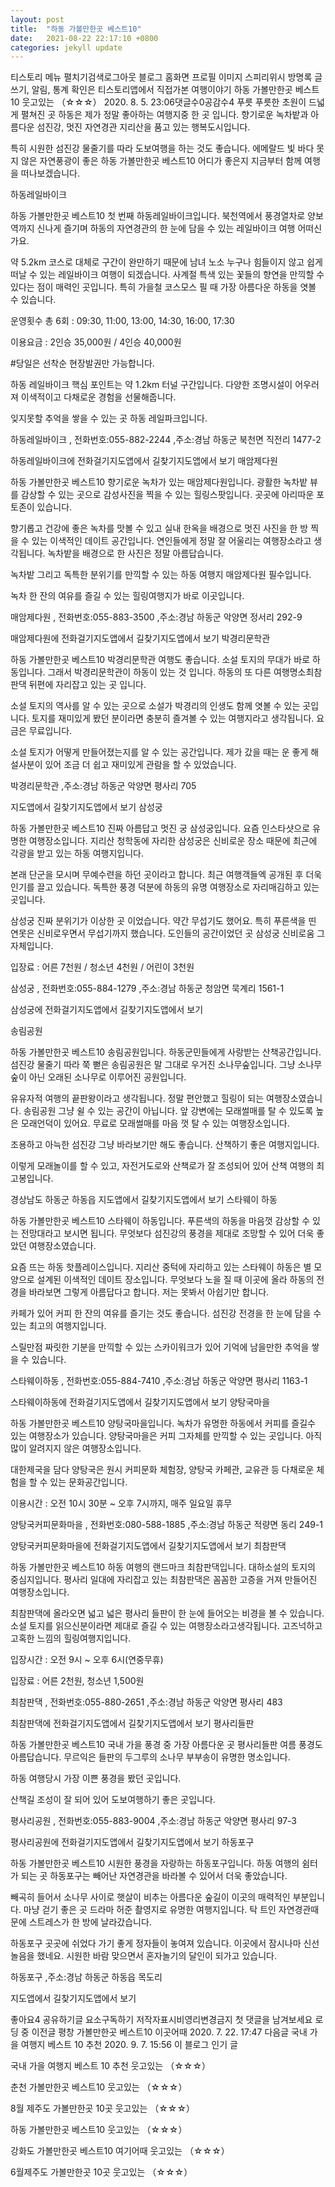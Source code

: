 ```yaml
---
layout: post
title:  "하동 가볼만한곳 베스트10"
date:   2021-08-22 22:17:10 +0800
categories: jekyll update
---
```

티스토리 메뉴 펼치기검색로그아웃
블로그 홈화면
프로필 이미지
스피리위시
방명록
글쓰기, 알림, 통계 확인은 티스토리앱에서
직접가본 여행이야기
하동 가볼만한곳 베스트10
웃고있는 （☆☆☆）
2020. 8. 5. 23:06댓글수0공감수4
푸릇 푸릇한 초원이 드넓게 펼쳐진 곳 하동은 제가 정말 좋아하는 여행지중 한 곳 입니다. 향기로운 녹차밭과 아름다운 섬진강, 멋진 자연경관 지리산을 품고 있는 행복도시입니다. 



특히 시원한 섬진강 물줄기를 따라 도보여행을 하는 것도 좋습니다. 에메랄드 빛 바다 못지 않은 자연풍광이 좋은 하동 가볼만한곳 베스트10 어디가 좋은지 지금부터 함께 여행을 떠나보겠습니다. 



하동레일바이크

하동 가볼만한곳 베스트10 첫 번째 하동레일바이크입니다. 북천역에서 풍경열차로 양보역까지 신나게 즐기며 하동의 자연경관의 한 눈에 담을 수 있는 레일바이크 여행 어떠신가요. 





약 5.2km 코스로 대체로 구간이 완만하기 때문에 남녀 노소 누구나 힘들이지 않고 쉽게 떠날 수 있는 레일바이크 여행이 되겠습니다. 사계절 특색 있는 꽃들의 향연을 만끽할 수 있다는 점이 매력인 곳입니다. 특히 가을철 코스모스 필 때 가장 아름다운 하동을 엿볼 수 있습니다. 



운영횟수 총 6회 : 09:30, 11:00, 13:00, 14:30, 16:00, 17:30

이용요금 : 2인승 35,000원 / 4인승 40,000원

#당일은 선착순 현장발권만 가능합니다. 



하동 레일바이크 핵심 포인트는 약 1.2km 터널 구간입니다. 다양한 조명시설이 어우러져 이색적이고 다채로운 경험을 선물해줍니다. 



잊지못할 추억을 쌓을 수 있는 곳 하동 레일파크입니다. 



하동레일바이크
, 전화번호:055-882-2244
,주소:경남 하동군 북천면 직전리 1477-2

하동레일바이크에 전화걸기지도앱에서 길찾기지도앱에서 보기
매암제다원

하동 가볼만한곳 베스트10 향기로운 녹차가 있는 매암제다원입니다. 광활한 녹차밭 뷰를 감상할 수 있는 곳으로 감성사진을 찍을 수 있는 힐링스팟입니다. 곳곳에 아리따운 포토존이 있습니다. 





향기롭고 건강에 좋은 녹차를 맛볼 수 있고 실내 한옥을 배경으로 멋진 사진을 한 방 찍을 수 있는 이색적인 데이트 공간입니다. 연인들에게 정말 잘 어울리는 여행장소라고 생각됩니다. 녹차밭을 배경으로 한 사진은 정말 아름답습니다. 



녹차밭 그리고 독특한 분위기를 만끽할 수 있는 하동 여행지 매암제다원 필수입니다. 



녹차 한 잔의 여유를 즐길 수 있는 힐링여행지가 바로 이곳입니다. 



매암제다원
, 전화번호:055-883-3500
,주소:경남 하동군 악양면 정서리 292-9

매암제다원에 전화걸기지도앱에서 길찾기지도앱에서 보기
박경리문학관

하동 가볼만한곳 베스트10 박경리문학관 여행도 좋습니다. 소설 토지의 무대가 바로 하동입니다. 그래서 박경리문학관이 하동이 있는 것 입니다. 하동의 또 다른 여행명소최참판댁 뒤편에 자리잡고 있는 곳 입니다. 





소설 토지의 역사를 알 수 있는 곳으로 소설가 박경리의 인생도 함께 엿볼 수 있는 곳입니다. 토지를 재미있게 봤던 분이라면 충분히 즐겨볼 수 있는 여행지라고 생각됩니다. 요금은 무료입니다. 



소설 토지가 어떻게 만들어졌는지를 알 수 있는 공간입니다. 제가 갔을 때는 운 좋게 해설사분이 있어 조금 더 쉽고 재미있게 관람을 할 수 있었습니다. 





박경리문학관
,주소:경남 하동군 악양면 평사리 705

지도앱에서 길찾기지도앱에서 보기
삼성궁

하동 가볼만한곳 베스트10 진짜 아름답고 멋진 궁 삼성궁입니다. 요즘 인스타샷으로 유명한 여행장소입니다. 지리산 청학동에 자리한 삼성궁은 신비로운 장소 때문에 최근에 각광을 받고 있는 하동 여행지입니다. 





본래 단군을 모시며 무예수련을 하던 곳이라고 합니다. 최근 여행객들엑 공개된 후 더욱 인기를 끌고 있습니다. 독특한 풍경 덕분에 하동의 유명 여행장소로 자리매김하고 있는 곳입니다.



삼성궁 진짜 분위기가 이상한 곳 이었습니다. 약간 무섭기도 했어요. 특히 푸른색을 띤 연못은 신비로우면서 무섭기까지 했습니다. 도인들의 공간이었던 곳 삼성궁 신비로움 그자체입니다. 



입장료 : 어른 7천원 / 청소년 4천원 / 어린이 3천원



삼성궁
, 전화번호:055-884-1279
,주소:경남 하동군 청암면 묵계리 1561-1

삼성궁에 전화걸기지도앱에서 길찾기지도앱에서 보기


송림공원

하동 가볼만한곳 베스트10 송림공원입니다. 하동군민들에게 사랑받는 산책공간입니다. 섬진강 물줄기 따라 쭉 뻗은 송림공원은 말 그대로 우거진 소나무숲입니다. 그냥 소나무숲이 아닌 오래된 소나무로 이루어진 공원입니다. 





유유자적 여행의 끝판왕이라고 생각됩니다. 정말 편안했고 힐링이 되는 여행장소였습니다. 송림공원 그냥 쉴 수 있는 공간이 아닙니다. 앞 강변에는 모래썰매를 탈 수 있도록 높은 모래언덕이 있어요. 무료로 모래썰매를 마음 껏 탈 수 있는 여행장소입니다. 



조용하고 아늑한 섬진강 그냥 바라보기만 해도 좋습니다. 산책하기 좋은 여행지입니다. 



이렇게 모래놀이를 할 수 있고, 자전거도로와 산책로가 잘 조성되어 있어 산책 여행의 최고봉입니다. 



경상남도 하동군 하동읍
지도앱에서 길찾기지도앱에서 보기
스타웨이 하동

하동 가볼만한곳 베스트10 스타웨이 하동입니다. 푸른색의 하동을 마음껏 감상할 수 있는 전망대라고 보시면 됩니다. 무엇보다 섬진강의 풍경을 제대로 조망할 수 있어 더욱 좋았던 여행장소였습니다. 





요즘 뜨는 하동 핫플레이스입니다. 지리산 중턱에 자리하고 있는 스타웨이 하동은 별 모양으로 설계된 이색적인 데이트 장소입니다. 무엇보다 노을 질 때 이곳에 올라 하동의 전경을 바라보면 그렇게 아름답다고 합니다. 저는 못봐서 아쉽기만 합니다.



카페가 있어 커피 한 잔의 여유를 즐기는 것도 좋습니다. 섬진강 전경을 한 눈에 담을 수 있는 최고의 여행지입니다. 



스릴만점 짜릿한 기분을 만끽할 수 있는 스카이워크가 있어 기억에 남을만한 추억을 쌓을 수 있습니다. 



스타웨이하동
, 전화번호:055-884-7410
,주소:경남 하동군 악양면 평사리 1163-1

스타웨이하동에 전화걸기지도앱에서 길찾기지도앱에서 보기
양탕국마을

하동 가볼만한곳 베스트10 양탕국마을입니다. 녹차가 유명한 하동에서 커피를 즐길수 있는 여행장소가 있습니다. 양탕국마을은 커피 그자체를 만끽할 수 있는 곳입니다. 아직 많이 알려지지 않은 여행장소입니다. 



대한제국을 담다 양탕국은 원시 커피문화 체험장, 양탕국 카페관, 교유관 등 다채로운 체험을 할 수 있는 문화공간입니다. 



이용시간 : 오전 10시 30분 ~ 오후 7시까지, 매주 일요일 휴무



양탕국커피문화마을
, 전화번호:080-588-1885
,주소:경남 하동군 적량면 동리 249-1

양탕국커피문화마을에 전화걸기지도앱에서 길찾기지도앱에서 보기
최참판댁

하동 가볼만한곳 베스트10 하동 여행의 랜드마크 최참판댁입니다. 대하소설의 토지의 중심지입니다. 평사리 일대에 자리잡고 있는 최참판댁은 꼼꼼한 고증을 거져 만들어진 여행장소입니다. 




최참판댁에 올라오면 넓고 넓은 평사리 들판이 한 눈에 들어오는 비경을 볼 수 있습니다. 소설 토지를 읽으신분이라면 제대로 즐길 수 있는 여행장소라고생각됩니다. 고즈넉하고 고혹한 느낌의 힐링여행지입니다.



입장시간 : 오전 9시 ~ 오후 6시(연중무휴)

입장료 : 어른 2천원, 청소년 1,500원





최참판댁
, 전화번호:055-880-2651
,주소:경남 하동군 악양면 평사리 483

최참판댁에 전화걸기지도앱에서 길찾기지도앱에서 보기
평사리들판

하동 가볼만한곳 베스트10 국내 가을 풍경 중 가장 아름다운 곳 평사리들판 여름 풍경도 아름답습니다. 무르익은 들판의 두그루의 소나무 부부송이 유명한 명소입니다.



하동 여행당시 가장 이쁜 풍경을 봤던 곳입니다. 



산책길 조성이 잘 되어 있어 도보여행하기 좋은 곳입니다. 



평사리공원
, 전화번호:055-883-9004
,주소:경남 하동군 악양면 평사리 97-3

평사리공원에 전화걸기지도앱에서 길찾기지도앱에서 보기
하동포구

하동 가볼만한곳 베스트10 시원한 풍경을 자랑하는 하동포구입니다. 하동 여행의 쉼터가 되는 곳 하동포구는 빼어난 자연경관을 바라볼 수 있어서 더욱 좋았습니다.





빼곡히 들어서 소나무 사이로 햇살이 비추는 아름다운 숲길이 이곳의 매력적인 부분입니다. 마냥 걷기 좋은 곳 드라마 허준 촬영지로 유명한 여행지입니다. 탁 트인 자연경관때문에 스트레스가 한 방에 날라갔습니다. 



하동포구 곳곳에 쉬었다 가기 좋게 정자들이 놓여져 있습니다. 이곳에서 잠시나마 신선놀음을 했네요. 시원한 바람 맞으면서 혼자놀기의 달인이 되가고 있습니다. 





하동포구
,주소:경남 하동군 하동읍 목도리

지도앱에서 길찾기지도앱에서 보기

좋아요4
공유하기글 요소구독하기
저작자표시비영리변경금지
첫 댓글을 남겨보세요
로딩 중
이전글
평창 가볼만한곳 베스트10 이곳어때
2020. 7. 22. 17:47
다음글
국내 가을 여행지 베스트 10 추천
2020. 9. 7. 15:56
이 블로그 인기 글

국내 가을 여행지 베스트 10 추천
웃고있는 （☆☆☆）

춘천 가볼만한곳 베스트10
웃고있는 （☆☆☆）

8월 제주도 가볼만한곳 10곳
웃고있는 （☆☆☆）

하동 가볼만한곳 베스트10
웃고있는 （☆☆☆）

강화도 가볼만한곳 베스트10 여기어때
웃고있는 （☆☆☆）

6월제주도 가볼만한곳 10곳
웃고있는 （☆☆☆）